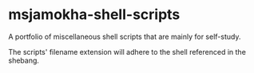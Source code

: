 # msjamokha-shell-scripts
A portfolio of miscellaneous shell scripts that are mainly for self-study.

The scripts' filename extension will adhere to the shell referenced in the shebang.
